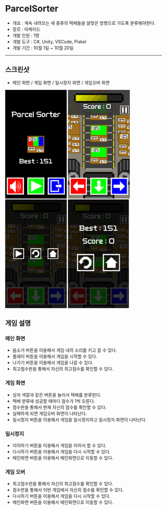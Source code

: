 # ParcelSorter
- 개요 : 계속 내려오는 세 종류의 택배들을 알맞은 방향으로 가도록 분류해야한다.
- 장르 : 아케이드
- 개발 인원 : 1명
- 개발 도구 : C#, Unity, VSCode, Piskel
- 개발 기간 : 10월 1일 ~ 10월 20일
---
## 스크린샷
- 메인 화면 / 게임 화면 / 일시정지 화면 / 게임오버 화면

<img src="./main.png" height="350px"> <img src="./game.png" height="350px"> <img src="./pause.png" height="350px"> <img src="./gameover.png" height="350px">

## 게임 설명
### 메인 화면
- 음소거 버튼을 이용해서 게임 내의 소리를 키고 끌 수 있다.
- 플레이 버튼을 이용해서 게임을 시작할 수 있다.
- 나가기 버튼을 이용해서 게임을 나갈 수 있다.
- 최고점수판을 통해서 자신의 최고점수를 확인할 수 있다.
### 게임 화면
- 상자 색깔과 같은 버튼을 눌러서 택배를 분류한다.
- 택배 분류에 성공할 때마다 점수가 1씩 오른다.
- 점수판을 통해서 현재 자신의 점수를 확인할 수 있다.
- 실패하게 되면 게임오버 화면이 나타난다.
- 일시정지 버튼을 이용해서 게임을 일시정지하고 일시정지 화면이 나타난다.
### 일시정지
- 이어하기 버튼을 이용해서 게임을 이어서 할 수 있다.
- 다시하기 버튼을 이용해서 게임을 다시 시작할 수 있다.
- 메인화면 버튼을 이용해서 메인화면으로 이동할 수 있다.
### 게임 오버
- 최고점수판을 통해서 자신의 최고점수를 확인할 수 있다.
- 점수판을 통해서 이번 게임에서 자신의 점수를 확인할 수 있다.
- 다시하기 버튼을 이용해서 게임을 다시 시작할 수 있다.
- 메인화면 버튼을 이용해서 메인화면으로 이동할 수 있다.